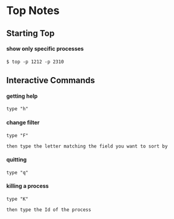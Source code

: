 # Top Notes

## Starting Top

#### show only specific processes

	$ top -p 1212 -p 2310

## Interactive Commands

#### getting help

	type "h"

#### change filter

	type "F"

	then type the letter matching the field you want to sort by

#### quitting 

	type "q"
	
#### killing a process

	type "K"
	
	then type the Id of the process


